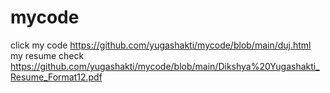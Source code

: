 # mycode
click my code https://github.com/yugashakti/mycode/blob/main/duj.html
my resume check https://github.com/yugashakti/mycode/blob/main/Dikshya%20Yugashakti_Resume_Format12.pdf
